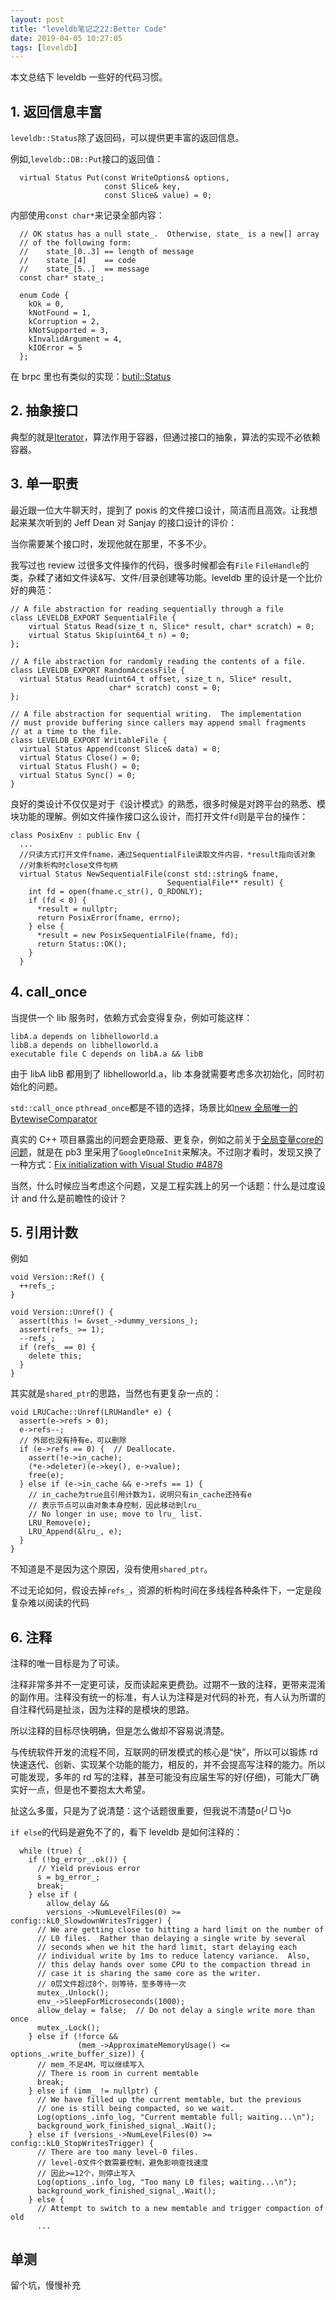 ```yaml
---
layout: post
title: "leveldb笔记之22:Better Code"
date: 2019-04-05 10:27:05
tags: [leveldb]
---
```


本文总结下 leveldb 一些好的代码习惯。

## 1. 返回信息丰富

`leveldb::Status`除了返回码，可以提供更丰富的返回信息。

例如,`leveldb::DB::Put`接口的返回值：

```
  virtual Status Put(const WriteOptions& options,
                     const Slice& key,
                     const Slice& value) = 0;
```

内部使用`const char*`来记录全部内容：

```
  // OK status has a null state_.  Otherwise, state_ is a new[] array
  // of the following form:
  //    state_[0..3] == length of message
  //    state_[4]    == code
  //    state_[5..]  == message
  const char* state_;

  enum Code {
    kOk = 0,
    kNotFound = 1,
    kCorruption = 2,
    kNotSupported = 3,
    kInvalidArgument = 4,
    kIOError = 5
  };
```

在 brpc 里也有类似的实现：[butil::Status](https://github.com/apache/incubator-brpc/blob/master/src/butil/status.h)

## 2. 抽象接口

典型的就是[Iterator](https://izualzhy.cn/leveldb-iterator)，算法作用于容器，但通过接口的抽象，算法的实现不必依赖容器。

## 3. 单一职责

最近跟一位大牛聊天时，提到了 poxis 的文件接口设计，简洁而且高效。让我想起来某次听到的 Jeff Dean 对 Sanjay 的接口设计的评价：

当你需要某个接口时，发现他就在那里，不多不少。

我写过也 review 过很多文件操作的代码，很多时候都会有`File` `FileHandle`的类，杂糅了诸如文件读&写、文件/目录创建等功能。leveldb 里的设计是一个比价好的典范：

```
// A file abstraction for reading sequentially through a file
class LEVELDB_EXPORT SequentialFile {
    virtual Status Read(size_t n, Slice* result, char* scratch) = 0;
    virtual Status Skip(uint64_t n) = 0;
};

// A file abstraction for randomly reading the contents of a file.
class LEVELDB_EXPORT RandomAccessFile {
  virtual Status Read(uint64_t offset, size_t n, Slice* result,
                      char* scratch) const = 0;
};

// A file abstraction for sequential writing.  The implementation
// must provide buffering since callers may append small fragments
// at a time to the file.
class LEVELDB_EXPORT WritableFile {
  virtual Status Append(const Slice& data) = 0;
  virtual Status Close() = 0;
  virtual Status Flush() = 0;
  virtual Status Sync() = 0;
}
```

良好的类设计不仅仅是对于《设计模式》的熟悉，很多时候是对跨平台的熟悉、模块功能的理解。例如文件操作接口这么设计，而打开文件`fd`则是平台的操作：

```
class PosixEnv : public Env {
  ...
  //只读方式打开文件fname，通过SequentialFile读取文件内容，*result指向该对象
  //对象析构时close文件句柄
  virtual Status NewSequentialFile(const std::string& fname,
                                   SequentialFile** result) {
    int fd = open(fname.c_str(), O_RDONLY);
    if (fd < 0) {
      *result = nullptr;
      return PosixError(fname, errno);
    } else {
      *result = new PosixSequentialFile(fname, fd);
      return Status::OK();
    }
  }
```

## 4. call_once

当提供一个 lib 服务时，依赖方式会变得复杂，例如可能这样：

```
libA.a depends on libhelloworld.a
libB.a depends on libhelloworld.a
executable file C depends on libA.a && libB
```

由于 libA libB 都用到了 libhelloworld.a，lib 本身就需要考虑多次初始化，同时初始化的问题。

`std::call_once` `pthread_once`都是不错的选择，场景比如[new 全局唯一的 BytewiseComparator](https://github.com/yingshin/leveldb_more_annotation/blob/master/util/comparator.cc)

真实的 C++ 项目暴露出的问题会更隐蔽、更复杂，例如之前关于[全局变量core的问题](https://izualzhy.cn/double-free-with-global-variable)，就是在 pb3 里采用了`GoogleOnceInit`来解决。不过刚才看时，发现又换了一种方式：[Fix initialization with Visual Studio #4878
](https://github.com/protocolbuffers/protobuf/pull/4878/commits/a9abc7831e45257d334cfa682746b6cadf9e95d9)

当然，什么时候应当考虑这个问题，又是工程实践上的另一个话题：什么是过度设计 and 什么是前瞻性的设计？

## 5. 引用计数

例如

```
void Version::Ref() {
  ++refs_;
}

void Version::Unref() {
  assert(this != &vset_->dummy_versions_);
  assert(refs_ >= 1);
  --refs_;
  if (refs_ == 0) {
    delete this;
  }
}
```

其实就是`shared_ptr`的思路，当然也有更复杂一点的：

```
void LRUCache::Unref(LRUHandle* e) {
  assert(e->refs > 0);
  e->refs--;
  // 外部也没有持有e，可以删除
  if (e->refs == 0) {  // Deallocate.
    assert(!e->in_cache);
    (*e->deleter)(e->key(), e->value);
    free(e);
  } else if (e->in_cache && e->refs == 1) {
    // in_cache为true且引用计数为1，说明只有in_cache还持有e
    // 表示节点可以由对象本身控制，因此移动到lru_
    // No longer in use; move to lru_ list.
    LRU_Remove(e);
    LRU_Append(&lru_, e);
  }
}
```

不知道是不是因为这个原因，没有使用`shared_ptr`。

不过无论如何，假设去掉`refs_`，资源的析构时间在多线程各种条件下，一定是段复杂难以阅读的代码

## 6. 注释

注释的唯一目标是为了可读。

注释非常多并不一定更可读，反而读起来更费劲。过期不一致的注释，更带来混淆的副作用。注释没有统一的标准，有人认为注释是对代码的补充，有人认为所谓的自注释代码是扯淡，因为注释的是模块的思路。

所以注释的目标尽快明确，但是怎么做却不容易说清楚。

与传统软件开发的流程不同，互联网的研发模式的核心是“快”，所以可以锻炼 rd 快速迭代、创新、实现某个功能的能力，相反的，并不会提高写注释的能力。所以可能发现，多年的 rd 写的注释，甚至可能没有应届生写的好(仔细)，可能大厂确实好一点，但是也不要抱太大希望。

扯这么多蛋，只是为了说清楚：这个话题很重要，但我说不清楚o(╯□╰)o

`if else`的代码是避免不了的，看下 leveldb 是如何注释的：

```
  while (true) {
    if (!bg_error_.ok()) {
      // Yield previous error
      s = bg_error_;
      break;
    } else if (
        allow_delay &&
        versions_->NumLevelFiles(0) >= config::kL0_SlowdownWritesTrigger) {
      // We are getting close to hitting a hard limit on the number of
      // L0 files.  Rather than delaying a single write by several
      // seconds when we hit the hard limit, start delaying each
      // individual write by 1ms to reduce latency variance.  Also,
      // this delay hands over some CPU to the compaction thread in
      // case it is sharing the same core as the writer.
      // 0层文件超过8个，则等待，至多等待一次
      mutex_.Unlock();
      env_->SleepForMicroseconds(1000);
      allow_delay = false;  // Do not delay a single write more than once
      mutex_.Lock();
    } else if (!force &&
               (mem_->ApproximateMemoryUsage() <= options_.write_buffer_size)) {
      // mem_不足4M，可以继续写入
      // There is room in current memtable
      break;
    } else if (imm_ != nullptr) {
      // We have filled up the current memtable, but the previous
      // one is still being compacted, so we wait.
      Log(options_.info_log, "Current memtable full; waiting...\n");
      background_work_finished_signal_.Wait();
    } else if (versions_->NumLevelFiles(0) >= config::kL0_StopWritesTrigger) {
      // There are too many level-0 files.
      // level-0文件个数需要控制，避免影响查找速度
      // 因此>=12个，则停止写入
      Log(options_.info_log, "Too many L0 files; waiting...\n");
      background_work_finished_signal_.Wait();
    } else {
      // Attempt to switch to a new memtable and trigger compaction of old
      ...
```

## 单测

留个坑，慢慢补充